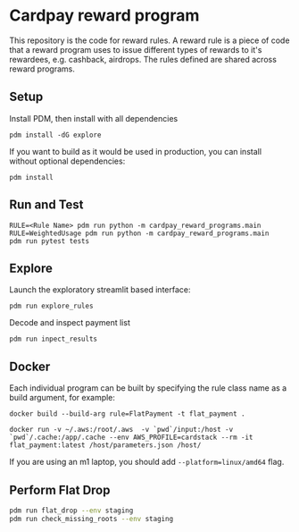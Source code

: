 # Cardpay reward program

This repository is the code for reward rules. A reward rule is a piece of code that a reward program uses to issue different types of rewards to it's rewardees, e.g. cashback, airdrops. The rules defined are shared across reward programs.

## Setup

Install PDM, then install with all dependencies

    pdm install -dG explore

If you want to build as it would be used in production, you can install without optional dependencies:

    pdm install

## Run and Test

    RULE=<Rule Name> pdm run python -m cardpay_reward_programs.main
    RULE=WeightedUsage pdm run python -m cardpay_reward_programs.main
    pdm run pytest tests

## Explore

Launch the exploratory streamlit based interface:

    pdm run explore_rules

Decode and inspect payment list 

    pdm run inpect_results 

## Docker

Each individual program can be built by specifying the rule class name as a build argument, for example:

    docker build --build-arg rule=FlatPayment -t flat_payment .

    docker run -v ~/.aws:/root/.aws  -v `pwd`/input:/host -v `pwd`/.cache:/app/.cache --env AWS_PROFILE=cardstack --rm -it flat_payment:latest /host/parameters.json /host/
    
If you are using an m1 laptop, you should add `--platform=linux/amd64` flag.

## Perform Flat Drop

``` sh
pdm run flat_drop --env staging
pdm run check_missing_roots --env staging
```


